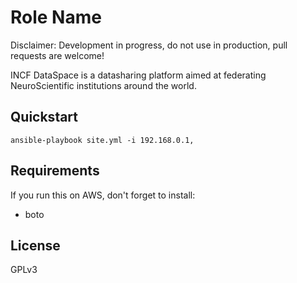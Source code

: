 Role Name
========

Disclaimer: Development in progress, do not use in production, pull requests are welcome!

INCF DataSpace is a datasharing platform aimed at federating NeuroScientific institutions around the world.

Quickstart
----------

    ansible-playbook site.yml -i 192.168.0.1,

Requirements
------------

If you run this on AWS, don't forget to install:

* boto

License
-------

GPLv3
